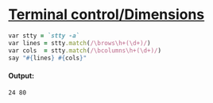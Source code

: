 [1]: https://rosettacode.org/wiki/Terminal_control/Dimensions

# [Terminal control/Dimensions][1]

```ruby
var stty = `stty -a`
var lines = stty.match(/\brows\h+(\d+)/)
var cols  = stty.match(/\bcolumns\h+(\d+)/)
say "#{lines} #{cols}"
```

#### Output:
```
24 80
```
